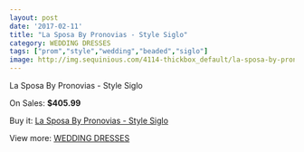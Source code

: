 ```yaml
---
layout: post
date: '2017-02-11'
title: "La Sposa By Pronovias - Style Siglo"
category: WEDDING DRESSES
tags: ["prom","style","wedding","beaded","siglo"]
image: http://img.sequinious.com/4114-thickbox_default/la-sposa-by-pronovias-style-siglo.jpg
---
```

La Sposa By Pronovias - Style Siglo

On Sales: **$405.99**
<a href="https://www.sequinious.com/wedding-dresses/1652-la-sposa-by-pronovias-style-siglo.html"><amp-img layout="responsive" width="600" height="600" src="//img.sequinious.com/4114-thickbox_default/la-sposa-by-pronovias-style-siglo.jpg" alt="La Sposa By Pronovias - Style Siglo 0" /></a>

Buy it: [La Sposa By Pronovias - Style Siglo](https://www.sequinious.com/wedding-dresses/1652-la-sposa-by-pronovias-style-siglo.html "La Sposa By Pronovias - Style Siglo")

View more: [WEDDING DRESSES](https://www.sequinious.com/2-wedding-dresses "WEDDING DRESSES")